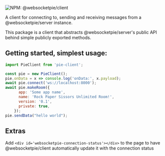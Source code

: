 ![NPM: @websocketpie/client](https://img.shields.io/npm/v/@websocketpie/client?color=brightgreen)

A client for connecting to, sending and receiving messages from a @websocketpie/server instance.

This package is a client that abstracts @websocketpie/server's public API behind simple publicly exported methods.

## Getting started, simplest usage:

```js
import PieClient from 'pie-client';

const pie = new PieClient();
pie.onData = x => console.log('onData:', x.payload);
await pie.connect('ws://localhost:8000');
await pie.makeRoom({
      app: 'Some app name',
      name: 'Rock Paper Sissors Unlimited Room!',
      version: '0.1',
      private: true,
    });
pie.sendData("hello world");
```

## Extras

Add `<div id='websocketpie-connection-status'></div>` to the page to have @websocketpie/client automatically update it with the connection status
